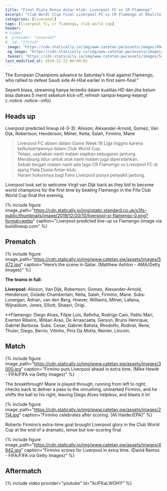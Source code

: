 ```yaml
---
title: "Final Piala Dunia Antar-klub: Liverpool FC vs CR Flamengo"
excerpt: "Club Wordl Clup Final Liverpool FC vs CR Flamengo at Khalifa International Stadium, Doha, Qatar. Skor akhir: 1-0"
categories: [liverpool]
tags: [liverpool fc, cr flamengo, club world cup]
header:
# video:
#  provider: "internal"
#  id: "lfctv3"
 image: "https://cdn.statically.io/img/www.catetan.pw/assets/images/4942.jpgfilter=grayscale"
 og_image: "https://cdn.statically.io/img/www.catetan.pw/assets/images/5472.jpg"
 teaser: "https://cdn.statically.io/img/www.catetan.pw/assets/images/5472.jpg?w=160&h=320&quality=80&filter=grayscale"
last_modified_at: 2019-12-22 00:00:01
---
```

The European Champions advance to Saturday’s final against Flamengo, who rallied to defeat Saudi side Al-Hilal earlier in first semi-final."

Seperti biasa, streaming hanya tersedia dalam kualitas HD dan jika belum bisa diakses 5 menit sebelum kick-off, refresh sampai kejang-kejang!.
{:.notice .notice--info}

## Heads up

Liverpool predicted lineup (4-3-3): Alisson; Alexander-Arnold, Gomez, Van Dijk, Robertson; Henderson, Milner, Keita; Salah, Firmino, Mane

> Liverpool FC absen dalam Game Week 18 Liga Inggris karena keikutsertaannya dalam Club World Cup.<br/>
> Tetapi, usahakan nanti malam siapkan kebugaran jantung.<br/>
> Menabung tidur untuk stok nanti malam juga dipersilahkan.<br/>
> Sebab tengah malam nanti ada laga CR Flamengo vs Liverpool FC di ajang Piala Dunia Antar-klub.<br/>
> Haram hukumnya bagi Fans Liverpool punya penyakit jantung.<br/>

Liverpool look set to welcome Virgil van Dijk back as they bid to become world champions for the first time by beating Flamengo in the Fifa Club World Cup final this evening.

{% include figure image_path="https://cdn.statically.io/img/static.standard.co.uk/s3fs-public/thumbnails/image/2019/12/20/10/liverpool-xi-flamengo-0.png?format=webp" caption="Liverpool predicted line-up vs Flamengo (image via buildlineup.com" %}

## Prematch

{% include figure image_path="https://cdn.statically.io/img/www.catetan.pw/assets/images/5472.jpg" caption="Here’s the scene in Qatar. (Matthew Ashton - AMA/Getty Images)" %}

**The teams in full:**

**Liverpool:** Alisson, Van Dijk, Robertson, Gomez, Alexander-Arnold, Henderson, Oxlade-Chamberlain, Keita, Salah, Firmino, Mane. Subs: Lonergan, Adrian, van den Berg, Hoever, Williams, Milner, Lallana, Wijnaldum, Jones, Elliott, Shaqiri, Origi.

**Flamengo: Diego Alves, Filipe Luis, Rafinha, Rodrigo Caio, Pablo Mari, Everton Ribeiro, Willian Arao, De Arrascaeta, Gerson, Bruno Henrique, Gabriel Barbosa. Subs: Cesar, Gabriel Batista, Rhodolfo, Rodinei, Rene, Thuler, Diego, Berrio, Vitinho, Piris Da Motta, Reinier, Lincoln.

## Match

{% include figure image_path="https://cdn.statically.io/img/www.catetan.pw/assets/images/3000.jpg" caption="Firmino puts Liverpool ahead in extra time. (Mike Hewitt - FIFA/FIFA via Getty Images)" %}

The breakthrough! Mane is played through, running from left to right, checks back to deliver a pass to the onrushing, unmarked Firmino, and he shifts the ball to his right, leaving Diego Alves helpless, and blasts it in!

{% include figure image_path="https://cdn.statically.io/img/www.catetan.pw/assets/images/2114.jpg" caption="Firmino celebrates after scoring. (Ali Haider/EPA)" %}

Roberto Firmino’s extra-time goal brought Liverpool glory in the Club World Cup at the end of a dramatic, tense but low-scoring final

{% include figure image_path="https://cdn.statically.io/img/www.catetan.pw/assets/images/4942.jpg" caption="Firmino scores for Liverpool in extra time. (David Ramos - FIFA/FIFA via Getty Images)" %}

## Aftermatch

{% include video provider="youtube" id="XcIFKaLWOHY" %}

